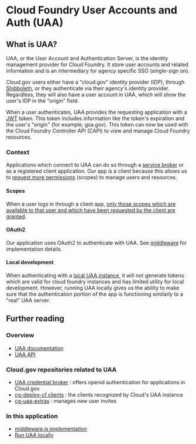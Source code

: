 # Cloud Foundry User Accounts and Auth (UAA)

## What is UAA?

UAA, or the User Account and Authentication Server, is the identity management provider for Cloud Foundry. It store user accounts and related information and is an intermediary for agency specific SSO (single-sign on).

Cloud.gov users either have a "cloud.gov" identity provider (IDP), through [Shibboleth](https://www.shibboleth.net/about-us/the-shibboleth-project/), or they authenticate via their agency's identity provider. Regardless, they will also have a user account in UAA, which will show the user's IDP in the "origin" field. 

When a user authenticates, UAA provides the requesting application with a [JWT](https://jwt.io/) token. This token includes information like the token's expiration and the user's "origin" (for example, gsa.gov). This token can now be used with the Cloud Foundry Controller API (CAPI) to view and manage Cloud Foundry resources.

### Context

Applications which connect to UAA can do so through a [service broker](https://github.com/cloud-gov/uaa-credentials-broker) or as a registered client application. Our app is a client because this allows us to [request more permissions](https://github.com/cloud-gov/cg-deploy-cf/blob/main/bosh/opsfiles/clients.yml#L161) (scopes) to manage users and resources.

#### Scopes

When a user logs in through a client app, [only those scopes which are available to that user and which have been requested by the client are granted](https://docs.cloudfoundry.org/uaa/uaa-concepts.html#scopes).

#### OAuth2

Our application uses OAuth2 to authenticate with UAA. See [middleware](../../middleware.js) for implementation details.

#### Local development

When authenticating with a [local UAA instance](../../uaa-docker), it will not generate tokens which are valid for cloud foundry instances and has limited utility for local development. However, running UAA locally gives us the ability to make sure that the authentication portion of the app is functioning similarly to a "real" UAA server.

## Further reading

### Overview

- [UAA documentation](https://docs.cloudfoundry.org/uaa/)
- [UAA API](https://docs.cloudfoundry.org/api/uaa/)

### Cloud.gov repositories related to UAA

- [UAA credential broker](https://github.com/cloud-gov/uaa-credentials-broker) : offers openid authentication for applications in Cloud.gov
- [cg-deploy-cf clients](https://github.com/cloud-gov/cg-deploy-cf/blob/main/bosh/opsfiles/clients.yml) : the clients recognized by Cloud's UAA instance
- [cg-uaa-extras](https://github.com/cloud-gov/cg-uaa-extras) : manages new user invites

### In this application

- [middleware.js implementation](../../middleware.js)
- [Run UAA locally](../../uaa-docker)
